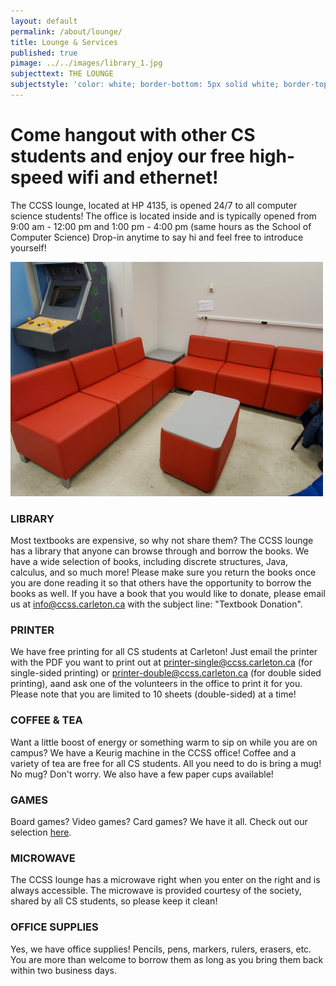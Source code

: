 ```yaml
---
layout: default
permalink: /about/lounge/
title: Lounge & Services
published: true
pimage: ../../images/library_1.jpg
subjecttext: THE LOUNGE
subjectstyle: 'color: white; border-bottom: 5px solid white; border-top: 5px solid white;'
---
```

<div class='title-details-full-page'>
  <!--h1 class='big-page-title centered'>THE LOUNGE</h1-->
  <div class='content-wrap'>
    <h1>Come hangout with other CS students and enjoy our free high-speed wifi and ethernet!</h1>
    <div class='services-wrap'>
      <p>The CCSS lounge, located at HP 4135, is opened 24/7 to all computer science students! The office is located inside and is typically opened from 9:00 am - 12:00 pm and 1:00 pm - 4:00 pm (same hours as the School of Computer Science) Drop-in anytime to say hi and feel free to introduce yourself!<!-- See our office hours <a href='https://docs.google.com/document/d/1xhDxY5kxrM99Skak515VcjEzoZBD2W7kBjC18-4Vyhk/edit?usp=sharing' target="_blank">here</a>.--></p>
      <img class="services-image" src="/images/lounge2020.jpg" width="500px">
    </div>
    <h3>LIBRARY</h3>
    <p>Most textbooks are expensive, so why not share them? The CCSS lounge has a library that anyone can browse through and borrow the books. We have a wide selection of books, including discrete structures, Java, calculus, and so much more! Please make sure you return the books once you are done reading it so that others have the opportunity to borrow the books as well. If you have a book that you would like to donate, please email us at <a href="mailto:info@ccss.carleton.ca" target="_blank">info@ccss.carleton.ca</a> with the subject line: "Textbook Donation".</p>
    <h3>PRINTER</h3>
    <p>We have free printing for all CS students at Carleton! Just email the printer with the PDF you want to print out at <a href="mailto:printer-single@ccss.carleton.ca" target="_blank">printer-single@ccss.carleton.ca</a> (for single-sided printing) or <a href="printer-double@ccss.carleton.ca" target="_blank">printer-double@ccss.carleton.ca</a> (for double sided printing), aand ask one of the volunteers in the office to print it for you. Please note that you are limited to 10 sheets (double-sided) at a time!</p>
    <h3>COFFEE & TEA</h3>
    <p>Want a little boost of energy or something warm to sip on while you are on campus? We have a Keurig machine in the CCSS office! Coffee and a variety of tea are free for all CS students. All you need to do is bring a mug! No mug? Don't worry. We also have a few paper cups available!</p>
    <h3>GAMES</h3>
    <p>Board games? Video games? Card games? We have it all. Check out our selection <a href='https://docs.google.com/spreadsheets/d/1U95tQdS5STzrbfIILKGxJU-YITvph1yzRQ9tKfhiFj4/edit?usp=sharing' target="_blank">here</a>.</p>
    <h3>MICROWAVE</h3>
    <p>The CCSS lounge has a microwave right when you enter on the right and is always accessible. The microwave is provided courtesy of the society, shared by all CS students, so please keep it clean!</p>
    <h3>OFFICE SUPPLIES</h3>
    <p>Yes, we have office supplies! Pencils, pens, markers, rulers, erasers, etc. You are more than welcome to borrow them as long as you bring them back within two business days.</p>
</div>
